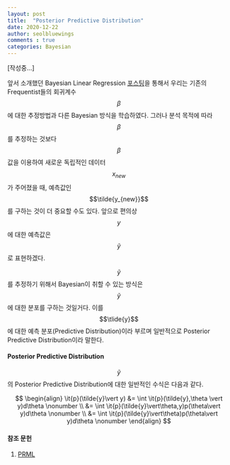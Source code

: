 ```yaml
---
layout: post
title:  "Posterior Predictive Distribution"
date: 2020-12-22
author: seolbluewings
comments : true
categories: Bayesian
---
```


[작성중...]

앞서 소개했던 Bayesian Linear Regression [포스팅](https://seolbluewings.github.io/bayesian/2019/04/22/Bayesian-Linear-Regression.html)을 통해서 우리는 기존의 Frequentist들의 회귀계수 $$\beta$$에 대한 추정방법과 다른 Bayesian 방식을 학습하였다. 그러나 분석 목적에 따라 $$\beta$$를 추정하는 것보다 $$\beta$$ 값을 이용하여 새로운 독립적인 데이터 $$x_{new}$$가 주어졌을 때, 예측값인 $$\tilde{y_{new}}$$ 를 구하는 것이 더 중요할 수도 있다. 앞으로 편의상 $$y$$에 대한 예측값은 $$\tilde{y}$$로 표현하겠다.

$$\tilde{y}$$를 추정하기 위해서 Bayesian이 취할 수 있는 방식은 $$\tilde{y}$$에 대한 분포를 구하는 것일거다. 이를 $$\tlide{y}$$에 대한 예측 분포(Predictive Distribution)이라 부르며 일반적으로 Posterior Predictive Distribution이라 말한다.

#### Posterior Predictive Distribution

$$\tilde{y}$$의 Posterior Predictive Distribution에 대한 일반적인 수식은 다음과 같다.

$$
\begin{align}
\it{p}(\tilde{y}\vert y) &= \int \it{p}(\tilde{y},\theta \vert y)d\theta \nonumber \\
&= \int \it{p}(\tilde{y}\vert\theta,y)p(\theta\vert y)d\theta \nonumber \\
&= \int \it{p}(\tilde{y}\vert\theta)p(\theta\vert y)d\theta \nonumber
\end{align}
$$





#### 참조 문헌
1. [PRML](http://users.isr.ist.utl.pt/~wurmd/Livros/school/Bishop%20-%20Pattern%20Recognition%20And%20Machine%20Learning%20-%20Springer%20%202006.pdf) <br>
